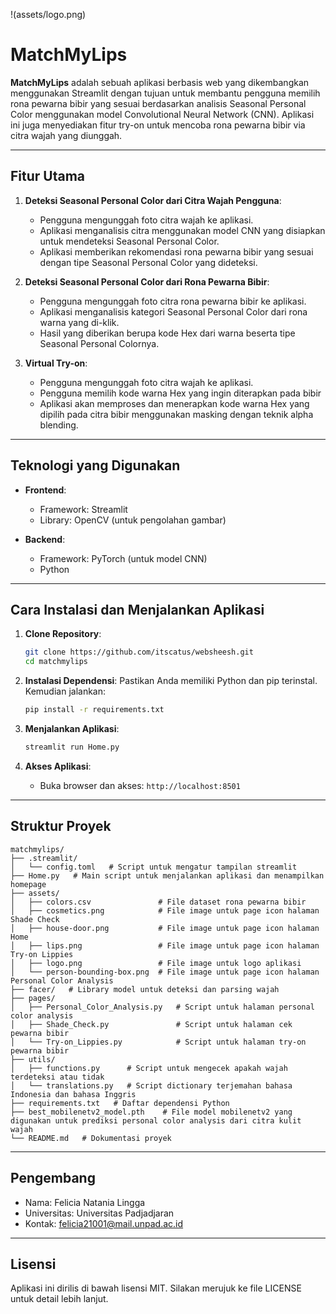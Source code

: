 !(assets/logo.png) 
# MatchMyLips

**MatchMyLips** adalah sebuah aplikasi berbasis web yang dikembangkan menggunakan Streamlit dengan tujuan untuk membantu pengguna memilih rona pewarna bibir yang sesuai berdasarkan analisis Seasonal Personal Color menggunakan model Convolutional Neural Network (CNN). Aplikasi ini juga menyediakan fitur try-on untuk mencoba rona pewarna bibir via citra wajah yang diunggah.

---

## Fitur Utama
1. **Deteksi Seasonal Personal Color dari Citra Wajah Pengguna**:
   - Pengguna mengunggah foto citra wajah ke aplikasi.
   - Aplikasi menganalisis citra menggunakan model CNN yang disiapkan untuk mendeteksi Seasonal Personal Color.
   - Aplikasi memberikan rekomendasi rona pewarna bibir yang sesuai dengan tipe Seasonal Personal Color yang dideteksi.

3. **Deteksi Seasonal Personal Color dari Rona Pewarna Bibir**:
   - Pengguna mengunggah foto citra rona pewarna bibir ke aplikasi.
   - Aplikasi menganalisis kategori Seasonal Personal Color dari rona warna yang di-klik.
   - Hasil yang diberikan berupa kode Hex dari warna beserta tipe Seasonal Personal Colornya.

5. **Virtual Try-on**:
   - Pengguna mengunggah foto citra wajah ke aplikasi.
   - Pengguna memilih kode warna Hex yang ingin diterapkan pada bibir
   - Aplikasi akan memproses dan menerapkan kode warna Hex yang dipilih pada citra bibir menggunakan masking dengan teknik alpha blending.

---

## Teknologi yang Digunakan
- **Frontend**:
  - Framework: Streamlit
  - Library: OpenCV (untuk pengolahan gambar)

- **Backend**:
  - Framework: PyTorch (untuk model CNN)
  - Python

---

## Cara Instalasi dan Menjalankan Aplikasi

1. **Clone Repository**:
   ```bash
   git clone https://github.com/itscatus/websheesh.git
   cd matchmylips
   ```

2. **Instalasi Dependensi**:
   Pastikan Anda memiliki Python dan pip terinstal. Kemudian jalankan:
   ```bash
   pip install -r requirements.txt
   ```

3. **Menjalankan Aplikasi**:
   ```bash
   streamlit run Home.py
   ```

4. **Akses Aplikasi**:
   - Buka browser dan akses: `http://localhost:8501`

---

## Struktur Proyek
```
matchmylips/
├── .streamlit/
│   └── config.toml   # Script untuk mengatur tampilan streamlit
├── Home.py   # Main script untuk menjalankan aplikasi dan menampilkan homepage
├── assets/
│   ├── colors.csv               # File dataset rona pewarna bibir
│   ├── cosmetics.png            # File image untuk page icon halaman Shade Check
│   ├── house-door.png           # File image untuk page icon halaman Home
│   ├── lips.png                 # File image untuk page icon halaman Try-on Lippies
│   ├── logo.png                 # File image untuk logo aplikasi
│   └── person-bounding-box.png  # File image untuk page icon halaman Personal Color Analysis
├── facer/   # Library model untuk deteksi dan parsing wajah
├── pages/
│   ├── Personal_Color_Analysis.py   # Script untuk halaman personal color analysis 
│   ├── Shade_Check.py               # Script untuk halaman cek pewarna bibir
│   └── Try-on_Lippies.py            # Script untuk halaman try-on pewarna bibir
├── utils/
│   ├── functions.py      # Script untuk mengecek apakah wajah terdeteksi atau tidak
│   └── translations.py   # Script dictionary terjemahan bahasa Indonesia dan bahasa Inggris
├── requirements.txt   # Daftar dependensi Python
├── best_mobilenetv2_model.pth    # File model mobilenetv2 yang digunakan untuk prediksi personal color analysis dari citra kulit wajah  
└── README.md   # Dokumentasi proyek
```

---

## Pengembang
- Nama: Felicia Natania Lingga
- Universitas: Universitas Padjadjaran
- Kontak: felicia21001@mail.unpad.ac.id

---

## Lisensi
Aplikasi ini dirilis di bawah lisensi MIT. Silakan merujuk ke file LICENSE untuk detail lebih lanjut.

